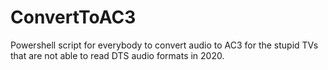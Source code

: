 # ConvertToAC3
Powershell script for everybody to convert audio to AC3 for the stupid TVs that are not able to read DTS audio formats in 2020.
